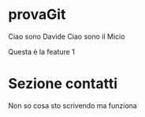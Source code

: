 # provaGit
Ciao sono Davide
Ciao sono il Micio

Questa è la feature 1

# Sezione contatti

Non so cosa sto scrivendo ma funziona
